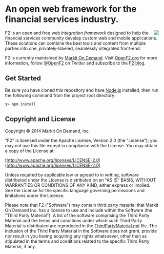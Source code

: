 # An open web framework for the financial services industry.

<img src="https://secure.gravatar.com/avatar/4a9321787652abeea63089c8fdf0face?s=125" align="right">

F2 is an open and free web _integration framework_ designed to help the financial services community develop custom web and mobile applications. These solutions can combine the best tools and content from multiple parties into one, privately-labeled, seamlessly integrated front-end.

F2 is currently maintained by [Markit On Demand](http://www.markitondemand.com). Visit [OpenF2.org](http://www.openf2.org) for more information, follow [@OpenF2](http://twitter.com/OpenF2) on Twitter and subscribe to the [F2 blog](http://blog.openf2.org).

## Get Started

Be sure you have cloned this repository and have [Node.js](http://nodejs.org/) installed, then run the following command from the project root directory:

`$> npm install`

## Copyright and License

Copyright &copy; 2014 Markit On Demand, Inc.

"F2" is licensed under the Apache License, Version 2.0 (the "License"); you may not use this file except in compliance with the License. You may obtain a copy of the License at: 

[http://www.apache.org/licenses/LICENSE-2.0](http://www.apache.org/licenses/LICENSE-2.0)

Unless required by applicable law or agreed to in writing, software distributed under the License is distributed on an "AS IS" BASIS, WITHOUT WARRANTIES OR CONDITIONS OF ANY KIND, either express or implied.  See the License for the specific language governing permissions and limitations under the License.

Please note that F2 ("Software") may contain third party material that Markit On Demand Inc. has a license to use and include within the Software (the "Third Party Material").  A list of the software comprising the Third Party Material and the terms and conditions under which such Third Party Material is distributed are reproduced in the [ThirdPartyMaterial.md](ThirdPartyMaterial.md) file. The inclusion of the Third Party Material in the Software does not grant, provide nor result in you having acquiring any rights whatsoever, other than as stipulated in the terms and conditions related to the specific Third Party Material, if any. 